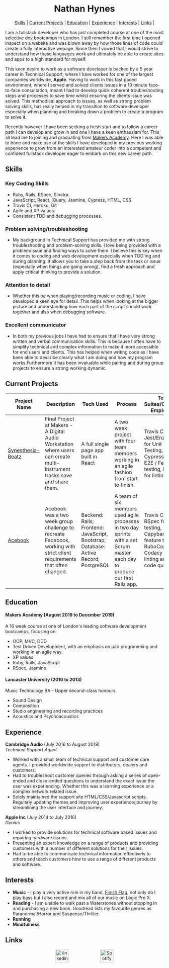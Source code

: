 <h1 align="center"> Nathan Hynes </h1>

<div align="center">

[Skills](#skills) | 
[Current Projects](#projects) | 
[Education](#education) | 
[Experience](#experience) | 
[Interests](#interests) | 
[Links](#links) | 

</div>

I am a fullstack developer who has just completed course at one of the most selective dev bootcamps in London. I still remember the first time I opened inspect on a website and was blown away by how those lines of code could create a fully interactive wepage. Since then I vowed that I would strive to understand how these languages work and ultimately be able to create sites and apps to a high standard for myself. 

This keen desire to work as a software developer is backed by a 5 year career in Technical Support, where I have worked for one of the largest companies worldwide, **Apple**. Having to work in this fast paced environment, where I served and solved clients issues in a 10 minute face-to-face consultation, meant I had to develop quick coherent troubleshooting steps and processes to save time whilst ensuring the clients issue was solved. This methodical approach to issues, as well as strong problem solving skills, has really helped in my transition to software developer especially when planning and breaking down a problem to create a program to solve it.

Recently however I have been seeking a fresh start and to follow a career path I can develop and grow in and one I have a keen enthausiam for. This all lead me to joining and graduating from [Makers Academy](https://github.com/makersacademy). Here I was able to hone and make use of the skills I have developed in my previous working experience to grow from an interested amateur coder into a competent and confident fullstack developer eager to embark on this new career path.

## <a name="skills">Skills</a>

### Key Coding Skills

* Ruby, Rails, RSpec, Sinatra.
* JavaScript, React, jQuery, Jasmine, Cypress, HTML, CSS.
* Travis CI, Heroku, Git
* Agile and XP values.
* Consistent TDD and debugging processes.

### Problem solving/troubleshooting
* My background in Technical Support has provided me with strong troubleshooting and problem-solving skills. I love being provided with a problem/issue and finding ways to solve them. I believe this is key when it comes to coding and web development especially when TDD'ing and during planning. It allows you to take a step back from the task or issue (especially when things are going wrong), find a fresh approach and apply critical thinking to provide a solution.

### Attention to detail
* Whether this be when playing/recording music or coding, I have developed a keen eye for detail. This helps when looking at the bigger picture and understanding how each part of the script should work together and also when debugging software.

### Excellent communicator
* In both my previous jobs I have had to ensure that I have very strong written and verbal communication skills. This is because I often have to simplify technical and complex information to make it more accessible for end users and clients. This has helped when writing code as I have been able to describe clearly what I am doing and how my program works.Furthermore it has been invaluable while pairing and during group projects to ensure a strong working dynamic.

## <a name="projects">Current Projects</a>

Project Name | Description | Tech Used | Process | Test Suites/CIs/CDs Employed
--- | --- | --- | --- | ---
[Synesthesia-Beatz](https://github.com/nateg101/Music_Makers) | Final Project at Makers - A Digital Audio Workstation where users can create multi-instrument tracks save and share them. | A full single page app built in React | A two week project with four team members working in an agile fashion from start to finish. | Travis CI, Jest/Enzyme for Unit Testing, Cypress for E2E / Feature testing, ESLint for linting
[Acebook](https://github.com/Yasmineral/acebook-short-ferret-midnight)| Acebook was a two week group challenge to recreate Facebook, working with strict client requirements that often changed. | Backend: Rails; Frontend: JavaScript, Bootstrap; Database: Active Record, PostgreSQL | A team of six members used agile processes in two day sprints with a set Scrum master each day to produce our first Rails app. | Travis CI, RSpec for unit testing, Capybara for feature testing, RuboCop and Codacy for linting and code quality.

## <a name="education">Education</a>

#### Makers Academy (August 2019 to December 2019)
A 16 week course at one of London's leading software development bootcamps, focusing on:
- OOP, MVC, DDD
- Test Driven Development, with an emphasis on pair programming and working in an agile way.
- XP values
- Ruby, Rails, JavaScript
- RSpec, Jasmine

#### Lancaster University (2010 to 2013)
Music Technology BA - Upper second-class honours.
- Sound Design
- Composition
- Studio engineering and recording practices
- Acoustics and Psychoacoustics

## <a name="experience">Experience</a>

**Cambridge Audio** (July 2016 to August 2019)    
*Technical Support Agent*  
- Worked with a small team of technical support and customer care agents. I provided worldwide support to distributors, dealers and customers.
- Had to troubleshoot customer queries through asking a series of open-ended and close-ended questions to understand the exact issue the user was experiencing. Whether this was a learning experience or a complex network related issue.
- Solely maintained the support site HTML/CSS/Javascript scripts. Regularly updating themes and improving user experience/journey by streamlining the user interface and journey.

**Apple Inc** (July 2014 to July 2016)   
*Genius*  
- I worked to provide solutions for technical software based issues and repairing hardware issues.
- Presenting an expert knowledge on a range of products and providing customers with a number of different solutions for their issues.
- Had to be able to communicate technical information effectively to others and teach customers how to use a range of different products and software.

## <a name="interests">Interests</a>

 - **Music** - I play a very active role in my band, [Finish Flag](https://bit.ly/2VYK3MR), not only do I play bass but I also record and mix all of our music on Logic Pro X.
 - **Reading** - I am unable to walk past a Waterstones without stopping in and purchasing a new book. Goodread lists my favourite genres as Paranormal/Horror and Suspense/Thriller.
 - **Running**
 - **Mindfulness**
 
 ## <a name="links">Links</a>
 
 <div align="center"><a href="https://www.linkedin.com/in/nathan-hynes-57b26760"><img src="https://www.iconfinder.com/data/icons/free-social-icons/67/linkedin_circle_color-512.png" alt="linkedin" hspace="50" height="42" width="42"></a><a href="https://bit.ly/2VYK3MR"><img src="https://www.freepnglogos.com/uploads/spotify-logo-png/spotify-icon-marilyn-scott-0.png" alt="Spotify" hspace="50" height="42" width="42"</a></div>
